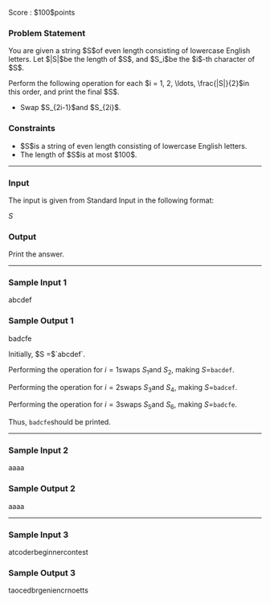 
<div>

<span>

<span>

<p>
Score : $100$points
</p>

<div>

<section>

### **Problem Statement**

<p>
You are given a string $S$of even length consisting of lowercase English letters.  Let $|S|$be the length of $S$, and $S_i$be the $i$-th character of $S$.  
</p>

<p>
Perform the following operation for each $i = 1, 2, \ldots, \frac{|S|}{2}$in this order, and print the final $S$.  
</p>

<ul>

<li>
Swap $S_{2i-1}$and $S_{2i}$.
</li>

</ul>

</section>

</div>

<div>

<section>

### **Constraints**

<ul>

<li>
$S$is a string of even length consisting of lowercase English letters.
</li>

<li>
The length of $S$is at most $100$.
</li>

</ul>

</section>

</div>

---

<div>

<div>

<section>

### **Input**

<p>
The input is given from Standard Input in the following format:
</p>

<div>

$S$
</div>

</section>

</div>

<div>

<section>

### **Output**

<p>
Print the answer.
</p>

</section>

</div>

</div>

---

<div>

<section>

### **Sample Input 1**

<div>

abcdef

</div>

</section>

</div>

<div>

<section>

### **Sample Output 1**

<div>

badcfe

</div>

<p>
Initially, $S =$`abcdef`.

Performing the operation for $i = 1$swaps $S_1$and $S_2$, making $S =$`bacdef`.

Performing the operation for $i = 2$swaps $S_3$and $S_4$, making $S =$`badcef`.

Performing the operation for $i = 3$swaps $S_5$and $S_6$, making $S =$`badcfe`.

Thus, `badcfe`should be printed.
</p>

</section>

</div>

---

<div>

<section>

### **Sample Input 2**

<div>

aaaa

</div>

</section>

</div>

<div>

<section>

### **Sample Output 2**

<div>

aaaa

</div>

</section>

</div>

---

<div>

<section>

### **Sample Input 3**

<div>

atcoderbeginnercontest

</div>

</section>

</div>

<div>

<section>

### **Sample Output 3**

<div>

taocedbrgeniencrnoetts

</div>

</section>

</div>

</span>

</span>

</div>
